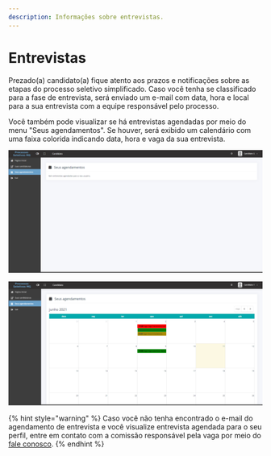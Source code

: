 ```yaml
---
description: Informações sobre entrevistas.
---
```


# Entrevistas

Prezado(a) candidato(a) fique atento aos prazos e notificações sobre as etapas do processo seletivo simplificado. Caso você tenha se classificado para a fase de entrevista, será enviado um e-mail com data, hora e local para a sua entrevista com a equipe responsável pelo processo.

Você também pode visualizar se há entrevistas agendadas por meio do menu "Seus agendamentos". Se houver, será exibido um calendário com uma faixa colorida indicando data, hora e vaga da sua entrevista.

![](<.gitbook/assets/image (22).png>)

![](<.gitbook/assets/image (30).png>)

{% hint style="warning" %}
Caso você não tenha encontrado o e-mail do agendamento de entrevista e você visualize entrevista agendada para o seu perfil, entre em contato com a comissão responsável pela vaga por meio do [fale conosco](https://www.processoseletivo.mg.gov.br/Publico/contato).
{% endhint %}
